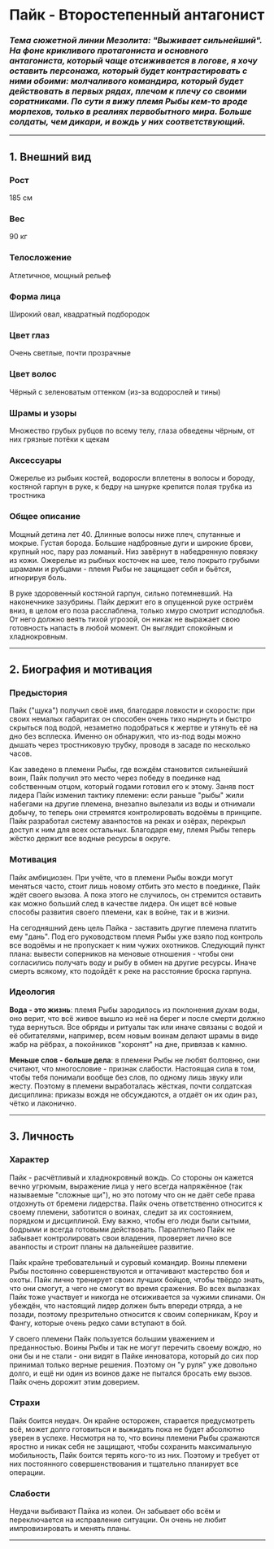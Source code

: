 # Пайк - Второстепенный антагонист

### _Тема сюжетной линии Мезолита: "Выживает сильнейший". На фоне крикливого протагониста и основного антагониста, который чаще отсиживается в логове, я хочу оставить персонажа, который будет контрастировать с ними обоими: молчаливого командира, который будет действовать в первых рядах, плечом к плечу со своими соратниками. По сути я вижу племя Рыбы кем-то вроде морпехов, только в реалиях первобытного мира. Больше солдаты, чем дикари, и вождь у них соответствующий._

---

## 1. Внешний вид

### Рост

185 см

### Вес

90 кг

### Телосложение

Атлетичное, мощный рельеф

### Форма лица

Широкий овал, квадратный подбородок

### Цвет глаз

Очень светлые, почти прозрачные

### Цвет волос

Чёрный с зеленоватым оттенком (из-за водорослей и тины)

### Шрамы и узоры

Множество грубых рубцов по всему телу, глаза обведены чёрным, от них грязные потёки к щекам 

### Аксессуары

Ожерелье из рыбьих костей, водоросли вплетены в волосы и бороду, костяной гарпун в руке, к бедру на шнурке крепится полая трубка из тростника

### Общее описание

Мощный детина лет 40. Длинные волосы ниже плеч, спутанные и мокрые. Густая борода. Большие надбровные дуги и широкие брови, крупный нос, пару раз ломаный. Низ завёрнут в набедренную повязку из кожи. Ожерелье из рыбных косточек на шее, тело покрыто грубыми шрамами и рубцами - племя Рыбы не защищает себя и бьётся, игнорируя боль.

В руке здоровенный костяной гарпун, сильно потемневший. На наконечнике зазубрины. Пайк держит его в опущенной руке остриём вниз, в целом его поза расслаблена, только хмуро смотрит исподлобья. От него должно веять тихой угрозой, он никак не выражает свою готовность напасть в любой момент. Он выглядит спокойным и хладнокровным.

---

## 2. Биография и мотивация

### Предыстория

Пайк ("щука") получил своё имя, благодаря ловкости и скорости: при своих немалых габаритах он способен очень тихо нырнуть и быстро скрыться под водой, незаметно подобраться к жертве и утянуть её на дно без всплеска. Именно он обнаружил, что из-под воды можно дышать через тростниковую трубку, проводя в засаде по несколько часов.

Как заведено в племени Рыбы, где вождём становится сильнейший воин, Пайк получил это место через победу в поединке над собственным отцом, который годами готовил его к этому. Заняв пост лидера Пайк изменил тактику племени: если раньше "рыбы" жили набегами на другие племена, внезапно вылезали из воды и отнимали добычу, то теперь они стремятся контролировать водоёмы в принципе. Пайк разработал систему аванпостов на реках и озёрах, перекрыл доступ к ним для всех остальных. Благодаря ему, племя Рыбы теперь жёстко держит все водные ресурсы в округе.

### Мотивация

Пайк амбициозен. При учёте, что в племени Рыбы вожди могут меняться часто, стоит лишь новому отбить это место в поединке, Пайк ждёт своего вызова. А пока этого не случилось, он стремится оставить как можно больший след в качестве лидера. Он ищет всё новые способы развития своего племени, как в войне, так и в жизни.

На сегодняшний день цель Пайка - заставить другие племена платить ему "дань". Под его руководством племя Рыбы уже взяло под контроль все водоёмы и не пропускает к ним чужих охотников. Следующий пункт плана: вывести соперников на меновые отношения - чтобы они согласились получать воду и рыбу в обмен на другие ресурсы. Иначе смерть всякому, кто подойдёт к реке на расстояние броска гарпуна.

### Идеология

**Вода - это жизнь**: племя Рыбы зародилось из поклонения духам воды, оно верит, что всё живое вышло из неё на берег и после смерти должно туда вернуться. Все обряды и ритуалы так или иначе связаны с водой и её обитателями, например, всем новым воинам делают шрамы в виде жабр на рёбрах, а покойников "хоронят" на дне, привязав к камню.

**Меньше слов - больше дела**: в племени Рыбы не любят болтовню, они считают, что многословие - признак слабости. Настоящая сила в том, чтобы тебя понимали вообще без слов, по одному лишь звуку или жесту. Поэтому в племени выработалась жёсткая, почти солдатская дисциплина: приказы вождя не обсуждаются, а отдаёт он их один раз, чётко и лаконично.

---

## 3. Личность

### Характер

Пайк - расчётливый и хладнокровный вождь. Со стороны он кажется вечно угрюмым, выражение лица у него всегда напряжённое (так называемые "сложные щи"), но это потому что он не даёт себе права отдохнуть от бремени лидерства. Пайк очень ответственно относится к своему племени, заботится о воинах, следит за их состоянием, порядком и дисциплиной. Ему важно, чтобы его люди были сытыми, бодрыми и всегда готовыми действовать. Параллельно Пайк не забывает контролировать свои владения, проверяет лично все аванпосты и строит планы на дальнейшее развитие.

Пайк крайне требовательный и суровый командир. Воины племени Рыбы постоянно совершенствуются и оттачивают мастерство боя и охоты. Пайк лично тренирует своих лучших бойцов, чтобы твёрдо знать, что они смогут, а чего не смогут во время сражения. Во всех вылазках Пайк тоже участвует и никогда не отсиживается за чужими спинами. Он убеждён, что настоящий лидер должен быть впереди отряда, а не позади, поэтому презрительно относится к своим соперникам, Кроу и Фангу, которые очень редко сами вступают в бой.

У своего племени Пайк пользуется большим уважением и преданностью. Воины Рыбы и так не могут перечить своему вождю, но они бы и не стали - они видят в Пайке инноватора, который до сих пор принимал только верные решения. Поэтому он "у руля" уже довольно долго, и ещё ни один из воинов даже не пытался бросать ему вызов. Пайк очень дорожит этим доверием.

### Страхи

Пайк боится неудач. Он крайне осторожен, старается предусмотреть всё, может долго готовиться и выжидать пока не будет абсолютно уверен в успехе. Несмотря на то, что воины племени Рыбы сражаются яростно и никак себя не защищают, чтобы сохранить максимальную мобильность, Пайк боится терять кого-то из них. Поэтому и требует от них постоянного совершенствования и тщательно планирует все операции.

### Слабости

Неудачи выбивают Пайка из колеи. Он забывает обо всём и переключается на исправление ситуации. Он очень не любит импровизировать и менять планы.

---